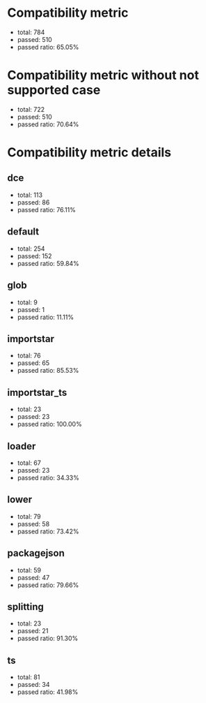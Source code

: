 # Compatibility metric
- total: 784
- passed: 510
- passed ratio: 65.05%
# Compatibility metric without not supported case
- total: 722
- passed: 510
- passed ratio: 70.64%
# Compatibility metric details
## dce
- total: 113
- passed: 86
- passed ratio: 76.11%
## default
- total: 254
- passed: 152
- passed ratio: 59.84%
## glob
- total: 9
- passed: 1
- passed ratio: 11.11%
## importstar
- total: 76
- passed: 65
- passed ratio: 85.53%
## importstar_ts
- total: 23
- passed: 23
- passed ratio: 100.00%
## loader
- total: 67
- passed: 23
- passed ratio: 34.33%
## lower
- total: 79
- passed: 58
- passed ratio: 73.42%
## packagejson
- total: 59
- passed: 47
- passed ratio: 79.66%
## splitting
- total: 23
- passed: 21
- passed ratio: 91.30%
## ts
- total: 81
- passed: 34
- passed ratio: 41.98%
